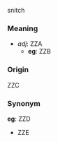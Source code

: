 snitch
### Meaning
+ _adj_: ZZA
    + __eg__: ZZB

### Origin

ZZC

### Synonym

__eg__: ZZD

+ ZZE


